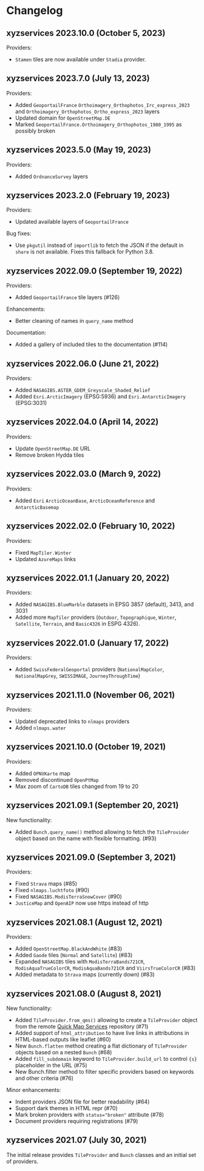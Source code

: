 Changelog
=========

xyzservices 2023.10.0 (October 5, 2023)
---------------------------------------

Providers:

- ``Stamen`` tiles are now available under ``Stadia`` provider.

xyzservices 2023.7.0 (July 13, 2023)
------------------------------------

Providers:

- Added ``GeoportailFrance`` ``Orthoimagery_Orthophotos_Irc_express_2023`` and
  ``Orthoimagery_Orthophotos_Ortho_express_2023`` layers
- Updated domain for ``OpenStreetMap.DE``
- Marked ``GeoportailFrance.Orthoimagery_Orthophotos_1980_1995`` as possibly broken

xyzservices 2023.5.0 (May 19, 2023)
-----------------------------------

Providers:

- Added ``OrdnanceSurvey`` layers

xyzservices 2023.2.0 (February 19, 2023)
----------------------------------------

Providers:

- Updated available layers of ``GeoportailFrance``

Bug fixes:

- Use ``pkgutil`` instead of ``importlib`` to fetch the JSON if the default in ``share``
  is not available. Fixes this fallback for Python 3.8.

xyzservices 2022.09.0 (September 19, 2022)
------------------------------------------

Providers:

- Added ``GeoportailFrance`` tile layers (#126)

Enhancements:

- Better cleaning of names in ``query_name`` method

Documentation:

- Added a gallery of included tiles to the documentation (#114)

xyzservices 2022.06.0 (June 21, 2022)
-------------------------------------

Providers:

- Added ``NASAGIBS.ASTER_GDEM_Greyscale_Shaded_Relief``
- Added ``Esri.ArcticImagery`` (EPSG:5936) and ``Esri.AntarcticImagery`` (EPSG:3031)

xyzservices 2022.04.0 (April 14, 2022)
--------------------------------------

Providers:

- Update ``OpenStreetMap.DE`` URL
- Remove broken Hydda tiles

xyzservices 2022.03.0 (March 9, 2022)
-------------------------------------

Providers:

- Added ``Esri`` ``ArcticOceanBase``, ``ArcticOceanReference`` and ``AntarcticBasemap``

xyzservices 2022.02.0 (February 10, 2022)
----------------------------------------

Providers:

- Fixed ``MapTiler.Winter``
- Updated ``AzureMaps`` links

xyzservices 2022.01.1 (January 20, 2022)
----------------------------------------

Providers:

- Added ``NASAGIBS.BlueMarble`` datasets in EPSG 3857 (default), 3413, and 3031
- Added more ``MapTiler`` providers (``Outdoor``, ``Topographique``, ``Winter``, ``Satellite``, ``Terrain``, and ``Basic4326`` in ESPG 4326).

xyzservices 2022.01.0 (January 17, 2022)
----------------------------------------

Providers:

- Added ``SwissFederalGeoportal`` providers (``NationalMapColor``, ``NationalMapGrey``, ``SWISSIMAGE``, ``JourneyThroughTime``)

xyzservices 2021.11.0 (November 06, 2021)
----------------------------------------

Providers:

- Updated deprecated links to ``nlmaps`` providers
- Added ``nlmaps.water``

xyzservices 2021.10.0 (October 19, 2021)
----------------------------------------

Providers:

- Added ``OPNVKarte`` map
- Removed discontinued ``OpenPtMap``
- Max zoom of ``CartoDB`` tiles changed from 19 to 20

xyzservices 2021.09.1 (September 20, 2021)
------------------------------------------

New functionality:

- Added ``Bunch.query_name()`` method allowing to fetch the ``TileProvider`` object based on the name with flexible formatting. (#93)

xyzservices 2021.09.0 (September 3, 2021)
-----------------------------------------

Providers:

- Fixed ``Strava`` maps (#85)
- Fixed ``nlmaps.luchtfoto`` (#90)
- Fixed ``NASAGIBS.ModisTerraSnowCover`` (#90)
- ``JusticeMap`` and ``OpenAIP`` now use https instead of http

xyzservices 2021.08.1 (August 12, 2021)
---------------------------------------

Providers:

- Added ``OpenStreetMap.BlackAndWhite`` (#83)
- Added ``Gaode`` tiles (``Normal`` and ``Satellite``) (#83)
- Expanded ``NASAGIBS`` tiles with ``ModisTerraBands721CR``, ``ModisAquaTrueColorCR``, ``ModisAquaBands721CR`` and ``ViirsTrueColorCR`` (#83)
- Added metadata to ``Strava`` maps (currently down) (#83)

xyzservices 2021.08.0 (August 8, 2021)
--------------------------------------

New functionality:

- Added ``TileProvider.from_qms()`` allowing to create a ``TileProvider`` object from the remote [Quick Map Services](https://qms.nextgis.com/about) repository (#71)
- Added support of ``html_attribution`` to have live links in attributions in HTML-based outputs like leaflet (#60)
- New ``Bunch.flatten`` method creating a flat dictionary of ``TileProvider`` objects based on a nested ``Bunch`` (#68)
- Added ``fill_subdomain`` keyword to ``TileProvider.build_url`` to control ``{s}`` placeholder in the URL (#75)
- New Bunch.filter method to filter specific providers based on keywords and other criteria (#76)

Minor enhancements:

- Indent providers JSON file for better readability (#64)
- Support dark themes in HTML repr (#70)
- Mark broken providers with ``status="broken"`` attribute (#78)
- Document providers requiring registrations (#79)

xyzservices 2021.07 (July 30, 2021)
-----------------------------------

The initial release provides ``TileProvider`` and ``Bunch`` classes and an initial set of providers.
